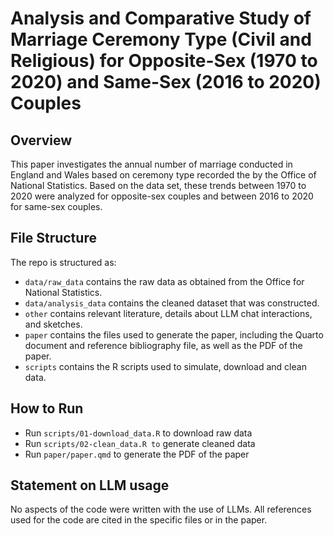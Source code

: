 # Analysis and Comparative Study of Marriage Ceremony Type (Civil and Religious) for Opposite-Sex (1970 to 2020) and Same-Sex (2016 to 2020) Couples

## Overview

This paper investigates the annual number of marriage conducted in England and Wales based on ceremony type recorded the by the Office of National Statistics. Based on the data set, these trends between 1970 to 2020 were analyzed for opposite-sex couples and between 2016 to 2020 for same-sex couples.

## File Structure

The repo is structured as:

-   `data/raw_data` contains the raw data as obtained from the Office for National Statistics.
-   `data/analysis_data` contains the cleaned dataset that was constructed.
-   `other` contains relevant literature, details about LLM chat interactions, and sketches.
-   `paper` contains the files used to generate the paper, including the Quarto document and reference bibliography file, as well as the PDF of the paper. 
-   `scripts` contains the R scripts used to simulate, download and clean data.

## How to Run
- Run `scripts/01-download_data.R` to download raw data
- Run `scripts/02-clean_data.R to` generate cleaned data
- Run `paper/paper.qmd` to generate the PDF of the paper

## Statement on LLM usage

No aspects of the code were written with the use of LLMs. All references used for the code are cited in the specific files or in the paper. 
